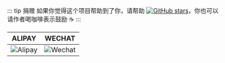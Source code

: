 ::: tip 捐赠
如果你觉得这个项目帮助到了你，请帮助 [![GitHub stars](https://img.shields.io/github/stars/lqsong/admin-vue3-micro-qiankun.svg?style=social&label=Stars)](https://github.com/lqsong/admin-vue3-micro-qiankun)，你也可以请作者喝咖啡表示鼓励 :coffee:
:::

**ALIPAY**             |  **WECHAT**
:-------------------------:|:-------------------------:
![Alipay](http://uploads.liqingsong.cc/20210430/f62d2436-8d92-407d-977f-35f1e4b891fc.png)  |  ![Wechat](http://uploads.liqingsong.cc/20210430/3e24efa9-8e79-4606-9bd9-8215ce1235ac.png)
